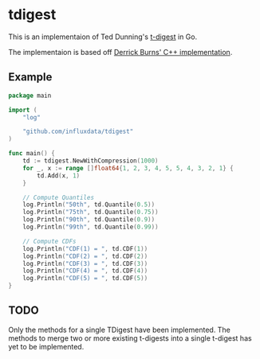 # tdigest

This is an implementaion of Ted Dunning's [t-digest](https://github.com/tdunning/t-digest/) in Go.

The implementaion is based off [Derrick Burns' C++ implementation](https://github.com/derrickburns/tdigest).

## Example

```go
package main

import (
	"log"

	"github.com/influxdata/tdigest"
)

func main() {
	td := tdigest.NewWithCompression(1000)
	for _, x := range []float64{1, 2, 3, 4, 5, 5, 4, 3, 2, 1} {
		td.Add(x, 1)
	}

	// Compute Quantiles
	log.Println("50th", td.Quantile(0.5))
	log.Println("75th", td.Quantile(0.75))
	log.Println("90th", td.Quantile(0.9))
	log.Println("99th", td.Quantile(0.99))

	// Compute CDFs
	log.Println("CDF(1) = ", td.CDF(1))
	log.Println("CDF(2) = ", td.CDF(2))
	log.Println("CDF(3) = ", td.CDF(3))
	log.Println("CDF(4) = ", td.CDF(4))
	log.Println("CDF(5) = ", td.CDF(5))
}
```

## TODO

Only the methods for a single TDigest have been implemented.
The methods to merge two or more existing t-digests into a single t-digest has yet to be implemented.
